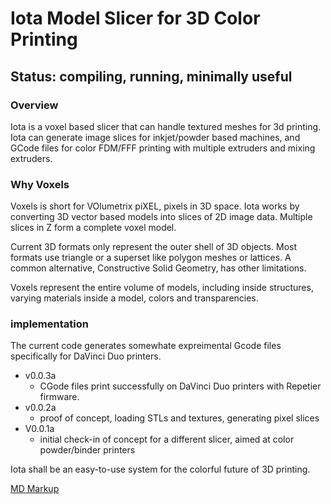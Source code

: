 
# Iota Model Slicer for 3D Color Printing #

## Status: compiling, running, minimally useful

### Overview ###

Iota is a voxel based slicer that can handle textured meshes for 3d
printing. Iota can generate image slices for inkjet/powder based
machines, and GCode files for color FDM/FFF printing with multiple
extruders and mixing extruders.

### Why Voxels ###

Voxels is short for VOlumetrix piXEL, pixels in 3D space. Iota works by converting 3D vector 
based models into slices of 2D image data. Multiple slices in Z form a complete voxel model.

Current 3D formats only represent the outer shell of 3D objects. Most formats use triangle or a 
superset like polygon meshes or lattices. A common alternative, Constructive Solid Geometry, 
has other limitations. 

Voxels represent the entire volume of models, including inside structures, varying materials
inside a model, colors and transparencies.

### implementation ###

The current code generates somewhate expreimental Gcode files specifically for DaVinci Duo printers.

* v0.0.3a 
  * CGode files print successfully on DaVinci Duo printers with Repetier firmware.
* v0.0.2a
  * proof of concept, loading STLs and textures, generating pixel slices
* V0.0.1a
  * initial check-in of concept for a different slicer, aimed at color powder/binder printers

Iota shall be an easy-to-use system for the colorful future of 3D printing.


[MD Markup](https://github.com/tchapi/markdown-cheatsheet/blob/master/README.md)

